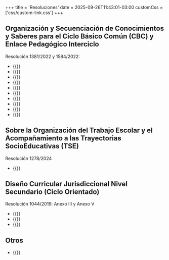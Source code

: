+++
title = 'Resoluciones'
date = 2025-09-26T11:43:01-03:00
customCss = ['css/custom-link.css']
+++

## Organización y Secuenciación de Conocimientos y Saberes para el Ciclo Básico Común (CBC) y Enlace Pedagógico Interciclo

Resolución 1381/2022 y 1584/2022:

- {{<link newtab="true" url="pdf/r_1381_2022-D-1-INTRO.pdf" txt="Introducción">}}
- {{<link newtab="true" url="pdf/r_1381_2022-D-2-Planificacion.pdf" txt="La planificación curricular de área">}}
- {{<link newtab="true" url="pdf/r_1381_2022-D-3-CSPYE.pdf" txt="CIENCIAS SOCIALES, POLÍTICAS Y ECONÓMICAS">}}
- {{<link newtab="true" url="pdf/r_1381_2022-D-4-CN.pdf" txt="CIENCIAS NATURALES">}}
- {{<link newtab="true" url="pdf/r_1381_2022-D-5-MI.pdf" txt="MATEMÁTICA-INFORMÁTICA">}}
- {{<link newtab="true" url="pdf/r_1381_2022-D-6-EFI.pdf" txt="EDUCACIÓN FÍSICA INTEGRAL">}}
- {{<link newtab="true" url="pdf/r_1381_2022-D-7-ESI.pdf" txt="EDUCACIÓN SEXUAL INTEGRAL">}}
- {{<link newtab="true" url="pdf/r_1381_2022-D-8-CYM.pdf" txt="COMUNICACIÓN Y MEDIOS">}}
- {{<link newtab="true" url="pdf/r_1381_2022-D-12-INT.TEC_.pdf" txt="INTEGRACIÓN TECNOLÓGICA">}}
- {{<link newtab="true" url="pdf/r_1584_2022-D-13-LENGUAJES.pdf" txt="LENGUAJES Y PRODUCCIÓN CULTURAL">}}

## Sobre la Organización del Trabajo Escolar y el Acompañamiento a las Trayectorias SocioEducativas (TSE)

Resolución 1278/2024

- {{<link url="pdf/r_1278_2024_TRAYECTORIAS_SOCIOEDUCATIVAS.pdf" txt="Trayectorias SocioEducativas (TSE)">}}

## Diseño Curricular Jurisdiccional Nivel Secundario (Ciclo Orientado)

Resolución 1044/2019: Anexo III y Anexo V

- {{<link newtab="true" url="pdf/r_1044_19_ESO_Anexo_03_Bachiller_Cs_Naturales.pdf" txt="Bachiller en CS. NATURALES">}}
- {{<link newtab="true" url="pdf/r_1044_19_ESO_Anexo_05_Bachiller_Comunicacion_Parte_1.pdf" txt="Bachiller en COMUNICACIÓN (PARTE 1)">}}
- {{<link newtab="true" url="pdf/r_1044_19_ESO_Anexo_05_Bachiller_Comunicacion_Parte_2.pdf" txt="Bachiller en COMUNICACIÓN (PARTE 2)">}}

## Otros

- {{<link url="pdf/Anexos_para_el_trabajo_con_CONOCIMIENTOS_Y_SABERES.pdf" txt="Anexos para el trabajo con CONOCIMIENTOS Y SABERES">}}

